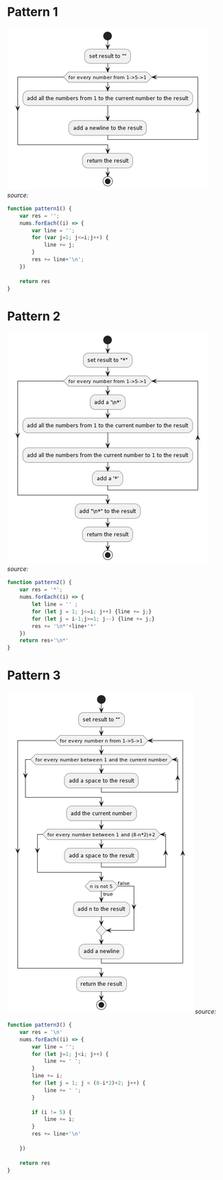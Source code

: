 
# Pattern 1
![](./pattern1.png)
*source:*
```js
function pattern1() {
    var res = '';
    nums.forEach((i) => {
        var line = '';
        for (var j=1; j<=i;j++) {
            line += j;
        }
        res += line+'\n';
    })

    return res
}
```
# Pattern 2
![](./pattern2.png)
*source:*
```js
function pattern2() {
    var res = '*';
    nums.forEach((i) => {
        let line = '' ;
        for (let j = 1; j<=i; j++) {line += j;}
        for (let j = i-1;j>=1; j--) {line += j;}
        res += '\n*'+line+'*'
    })
    return res+'\n*'
}
```

# Pattern 3
![](./pattern3.png)
*source:*
```js
function pattern3() {
    var res = '\n'
    nums.forEach((i) => {
        var line = '';
        for (let j=1; j<i; j++) {
            line += ' ';
        }
        line += i;
        for (let j = 1; j < (8-i*2)+2; j++) {
            line += ' ';
        }

        if (i != 5) {
            line += i;
        }
        res += line+'\n'

    })

    return res
}
```
